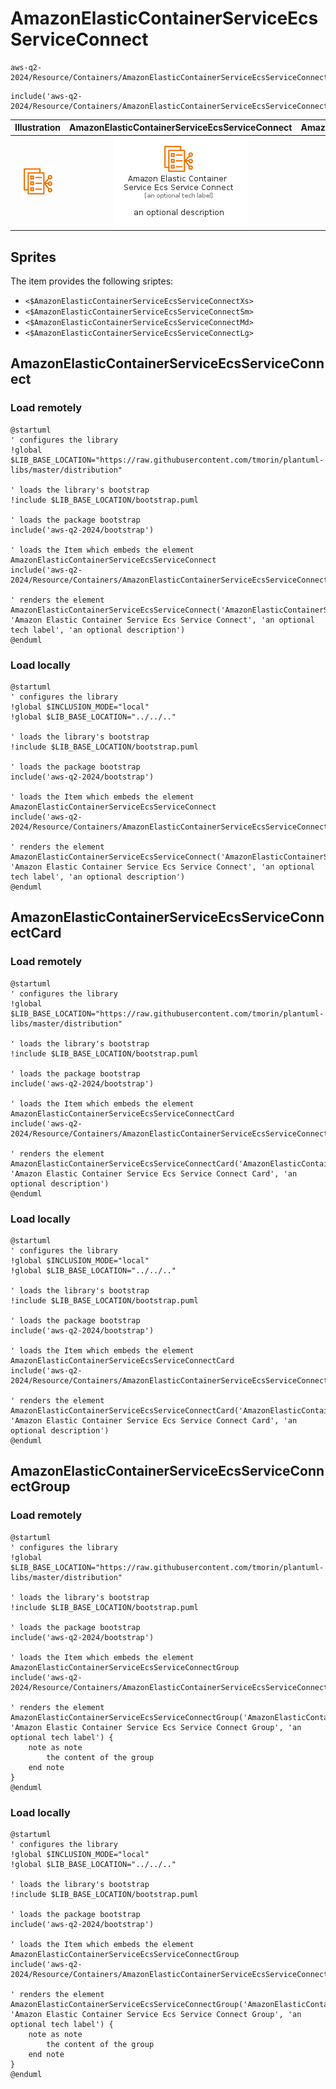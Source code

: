 # AmazonElasticContainerServiceEcsServiceConnect


```text
aws-q2-2024/Resource/Containers/AmazonElasticContainerServiceEcsServiceConnect
```

```text
include('aws-q2-2024/Resource/Containers/AmazonElasticContainerServiceEcsServiceConnect')
```



| Illustration | AmazonElasticContainerServiceEcsServiceConnect | AmazonElasticContainerServiceEcsServiceConnectCard | AmazonElasticContainerServiceEcsServiceConnectGroup |
| :---: | :---: | :---: | :---: |
| ![illustration for Illustration](../../../aws-q2-2024/Resource/Containers/AmazonElasticContainerServiceEcsServiceConnect.png) | ![illustration for AmazonElasticContainerServiceEcsServiceConnect](../../../aws-q2-2024/Resource/Containers/AmazonElasticContainerServiceEcsServiceConnect.Local.png) | ![illustration for AmazonElasticContainerServiceEcsServiceConnectCard](../../../aws-q2-2024/Resource/Containers/AmazonElasticContainerServiceEcsServiceConnectCard.Local.png) | ![illustration for AmazonElasticContainerServiceEcsServiceConnectGroup](../../../aws-q2-2024/Resource/Containers/AmazonElasticContainerServiceEcsServiceConnectGroup.Local.png) |



## Sprites
The item provides the following sriptes:

- `<$AmazonElasticContainerServiceEcsServiceConnectXs>`
- `<$AmazonElasticContainerServiceEcsServiceConnectSm>`
- `<$AmazonElasticContainerServiceEcsServiceConnectMd>`
- `<$AmazonElasticContainerServiceEcsServiceConnectLg>`





## AmazonElasticContainerServiceEcsServiceConnect

### Load remotely
```plantuml
@startuml
' configures the library
!global $LIB_BASE_LOCATION="https://raw.githubusercontent.com/tmorin/plantuml-libs/master/distribution"

' loads the library's bootstrap
!include $LIB_BASE_LOCATION/bootstrap.puml

' loads the package bootstrap
include('aws-q2-2024/bootstrap')

' loads the Item which embeds the element AmazonElasticContainerServiceEcsServiceConnect
include('aws-q2-2024/Resource/Containers/AmazonElasticContainerServiceEcsServiceConnect')

' renders the element
AmazonElasticContainerServiceEcsServiceConnect('AmazonElasticContainerServiceEcsServiceConnect', 'Amazon Elastic Container Service Ecs Service Connect', 'an optional tech label', 'an optional description')
@enduml
```

### Load locally
```plantuml
@startuml
' configures the library
!global $INCLUSION_MODE="local"
!global $LIB_BASE_LOCATION="../../.."

' loads the library's bootstrap
!include $LIB_BASE_LOCATION/bootstrap.puml

' loads the package bootstrap
include('aws-q2-2024/bootstrap')

' loads the Item which embeds the element AmazonElasticContainerServiceEcsServiceConnect
include('aws-q2-2024/Resource/Containers/AmazonElasticContainerServiceEcsServiceConnect')

' renders the element
AmazonElasticContainerServiceEcsServiceConnect('AmazonElasticContainerServiceEcsServiceConnect', 'Amazon Elastic Container Service Ecs Service Connect', 'an optional tech label', 'an optional description')
@enduml
```

## AmazonElasticContainerServiceEcsServiceConnectCard

### Load remotely
```plantuml
@startuml
' configures the library
!global $LIB_BASE_LOCATION="https://raw.githubusercontent.com/tmorin/plantuml-libs/master/distribution"

' loads the library's bootstrap
!include $LIB_BASE_LOCATION/bootstrap.puml

' loads the package bootstrap
include('aws-q2-2024/bootstrap')

' loads the Item which embeds the element AmazonElasticContainerServiceEcsServiceConnectCard
include('aws-q2-2024/Resource/Containers/AmazonElasticContainerServiceEcsServiceConnect')

' renders the element
AmazonElasticContainerServiceEcsServiceConnectCard('AmazonElasticContainerServiceEcsServiceConnectCard', 'Amazon Elastic Container Service Ecs Service Connect Card', 'an optional description')
@enduml
```

### Load locally
```plantuml
@startuml
' configures the library
!global $INCLUSION_MODE="local"
!global $LIB_BASE_LOCATION="../../.."

' loads the library's bootstrap
!include $LIB_BASE_LOCATION/bootstrap.puml

' loads the package bootstrap
include('aws-q2-2024/bootstrap')

' loads the Item which embeds the element AmazonElasticContainerServiceEcsServiceConnectCard
include('aws-q2-2024/Resource/Containers/AmazonElasticContainerServiceEcsServiceConnect')

' renders the element
AmazonElasticContainerServiceEcsServiceConnectCard('AmazonElasticContainerServiceEcsServiceConnectCard', 'Amazon Elastic Container Service Ecs Service Connect Card', 'an optional description')
@enduml
```

## AmazonElasticContainerServiceEcsServiceConnectGroup

### Load remotely
```plantuml
@startuml
' configures the library
!global $LIB_BASE_LOCATION="https://raw.githubusercontent.com/tmorin/plantuml-libs/master/distribution"

' loads the library's bootstrap
!include $LIB_BASE_LOCATION/bootstrap.puml

' loads the package bootstrap
include('aws-q2-2024/bootstrap')

' loads the Item which embeds the element AmazonElasticContainerServiceEcsServiceConnectGroup
include('aws-q2-2024/Resource/Containers/AmazonElasticContainerServiceEcsServiceConnect')

' renders the element
AmazonElasticContainerServiceEcsServiceConnectGroup('AmazonElasticContainerServiceEcsServiceConnectGroup', 'Amazon Elastic Container Service Ecs Service Connect Group', 'an optional tech label') {
    note as note
        the content of the group
    end note
}
@enduml
```

### Load locally
```plantuml
@startuml
' configures the library
!global $INCLUSION_MODE="local"
!global $LIB_BASE_LOCATION="../../.."

' loads the library's bootstrap
!include $LIB_BASE_LOCATION/bootstrap.puml

' loads the package bootstrap
include('aws-q2-2024/bootstrap')

' loads the Item which embeds the element AmazonElasticContainerServiceEcsServiceConnectGroup
include('aws-q2-2024/Resource/Containers/AmazonElasticContainerServiceEcsServiceConnect')

' renders the element
AmazonElasticContainerServiceEcsServiceConnectGroup('AmazonElasticContainerServiceEcsServiceConnectGroup', 'Amazon Elastic Container Service Ecs Service Connect Group', 'an optional tech label') {
    note as note
        the content of the group
    end note
}
@enduml
```


